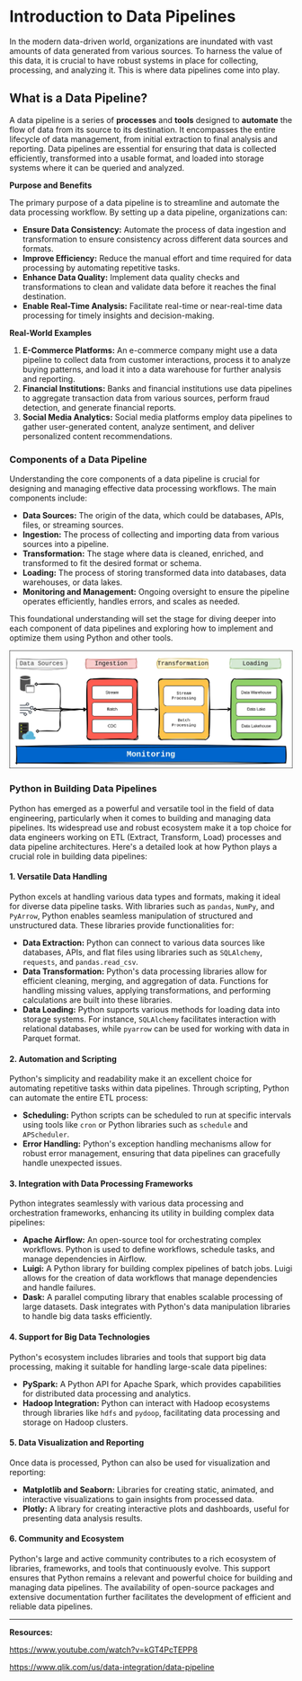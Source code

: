 # Introduction to Data Pipelines

In the modern data-driven world, organizations are inundated with vast amounts of data generated from various sources. To harness the value of this data, it is crucial to have robust systems in place for collecting, processing, and analyzing it. This is where data pipelines come into play. 

## What is a Data Pipeline?

A data pipeline is a series of **processes** and **tools** designed to **automate** the flow of data from its source to its destination. It encompasses the entire lifecycle of data management, from initial extraction to final analysis and reporting. Data pipelines are essential for ensuring that data is collected efficiently, transformed into a usable format, and loaded into storage systems where it can be queried and analyzed.

**Purpose and Benefits**

The primary purpose of a data pipeline is to streamline and automate the data processing workflow. By setting up a data pipeline, organizations can:

- **Ensure Data Consistency:** Automate the process of data ingestion and transformation to ensure consistency across different data sources and formats.
- **Improve Efficiency:** Reduce the manual effort and time required for data processing by automating repetitive tasks.
- **Enhance Data Quality:** Implement data quality checks and transformations to clean and validate data before it reaches the final destination.
- **Enable Real-Time Analysis:** Facilitate real-time or near-real-time data processing for timely insights and decision-making.

**Real-World Examples**

1. **E-Commerce Platforms:** An e-commerce company might use a data pipeline to collect data from customer interactions, process it to analyze buying patterns, and load it into a data warehouse for further analysis and reporting.
2. **Financial Institutions:** Banks and financial institutions use data pipelines to aggregate transaction data from various sources, perform fraud detection, and generate financial reports.
3. **Social Media Analytics:** Social media platforms employ data pipelines to gather user-generated content, analyze sentiment, and deliver personalized content recommendations.

### Components of a Data Pipeline

Understanding the core components of a data pipeline is crucial for designing and managing effective data processing workflows. The main components include:

- **Data Sources:** The origin of the data, which could be databases, APIs, files, or streaming sources.
- **Ingestion:** The process of collecting and importing data from various sources into a pipeline.
- **Transformation:** The stage where data is cleaned, enriched, and transformed to fit the desired format or schema.
- **Loading:** The process of storing transformed data into databases, data warehouses, or data lakes.
- **Monitoring and Management:** Ongoing oversight to ensure the pipeline operates efficiently, handles errors, and scales as needed.

This foundational understanding will set the stage for diving deeper into each component of data pipelines and exploring how to implement and optimize them using Python and other tools.

![](../_assets/data_pipeline.webp)

### Python in Building Data Pipelines

Python has emerged as a powerful and versatile tool in the field of data engineering, particularly when it comes to building and managing data pipelines. Its widespread use and robust ecosystem make it a top choice for data engineers working on ETL (Extract, Transform, Load) processes and data pipeline architectures. Here's a detailed look at how Python plays a crucial role in building data pipelines:

#### 1. Versatile Data Handling

Python excels at handling various data types and formats, making it ideal for diverse data pipeline tasks. With libraries such as `pandas`, `NumPy`, and `PyArrow`, Python enables seamless manipulation of structured and unstructured data. These libraries provide functionalities for:

- **Data Extraction:** Python can connect to various data sources like databases, APIs, and flat files using libraries such as `SQLAlchemy`, `requests`, and `pandas.read_csv`.
- **Data Transformation:** Python's data processing libraries allow for efficient cleaning, merging, and aggregation of data. Functions for handling missing values, applying transformations, and performing calculations are built into these libraries.
- **Data Loading:** Python supports various methods for loading data into storage systems. For instance, `SQLAlchemy` facilitates interaction with relational databases, while `pyarrow` can be used for working with data in Parquet format.

#### 2. Automation and Scripting

Python's simplicity and readability make it an excellent choice for automating repetitive tasks within data pipelines. Through scripting, Python can automate the entire ETL process:

- **Scheduling:** Python scripts can be scheduled to run at specific intervals using tools like `cron` or Python libraries such as `schedule` and `APScheduler`.
- **Error Handling:** Python's exception handling mechanisms allow for robust error management, ensuring that data pipelines can gracefully handle unexpected issues.

#### 3. Integration with Data Processing Frameworks

Python integrates seamlessly with various data processing and orchestration frameworks, enhancing its utility in building complex data pipelines:

- **Apache Airflow:** An open-source tool for orchestrating complex workflows. Python is used to define workflows, schedule tasks, and manage dependencies in Airflow.
- **Luigi:** A Python library for building complex pipelines of batch jobs. Luigi allows for the creation of data workflows that manage dependencies and handle failures.
- **Dask:** A parallel computing library that enables scalable processing of large datasets. Dask integrates with Python's data manipulation libraries to handle big data tasks efficiently.

#### 4. Support for Big Data Technologies

Python's ecosystem includes libraries and tools that support big data processing, making it suitable for handling large-scale data pipelines:

- **PySpark:** A Python API for Apache Spark, which provides capabilities for distributed data processing and analytics.
- **Hadoop Integration:** Python can interact with Hadoop ecosystems through libraries like `hdfs` and `pydoop`, facilitating data processing and storage on Hadoop clusters.

#### 5. Data Visualization and Reporting

Once data is processed, Python can also be used for visualization and reporting:

- **Matplotlib and Seaborn:** Libraries for creating static, animated, and interactive visualizations to gain insights from processed data.
- **Plotly:** A library for creating interactive plots and dashboards, useful for presenting data analysis results.

#### 6. Community and Ecosystem

Python's large and active community contributes to a rich ecosystem of libraries, frameworks, and tools that continuously evolve. This support ensures that Python remains a relevant and powerful choice for building and managing data pipelines. The availability of open-source packages and extensive documentation further facilitates the development of efficient and reliable data pipelines.

---

**Resources:**

https://www.youtube.com/watch?v=kGT4PcTEPP8

https://www.qlik.com/us/data-integration/data-pipeline
